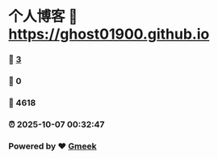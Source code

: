 # 个人博客 :link: https://ghost01900.github.io 
### :page_facing_up: [3](https://ghost01900.github.io/tag.html) 
### :speech_balloon: 0 
### :hibiscus: 4618 
### :alarm_clock: 2025-10-07 00:32:47 
### Powered by :heart: [Gmeek](https://github.com/Meekdai/Gmeek)
